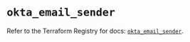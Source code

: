 # `okta_email_sender`

Refer to the Terraform Registry for docs: [`okta_email_sender`](https://registry.terraform.io/providers/okta/okta/4.13.0/docs/resources/email_sender).
